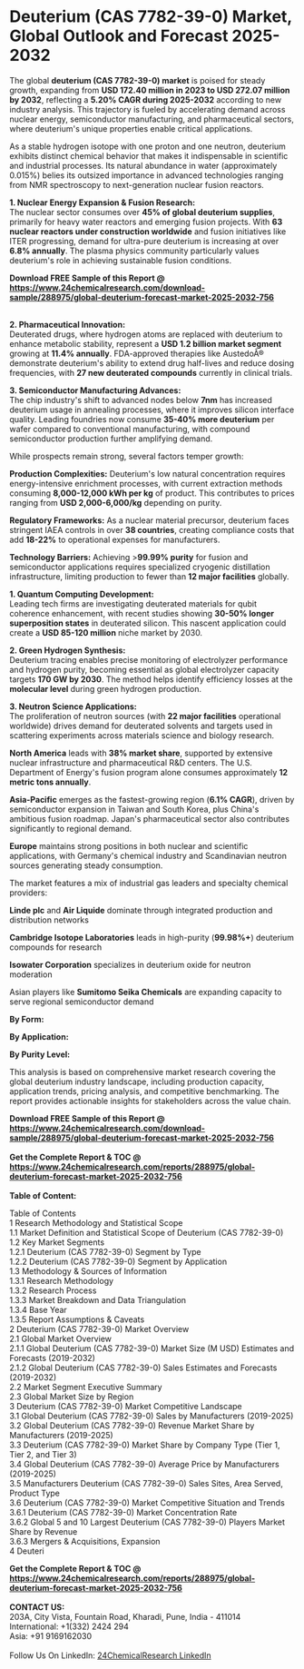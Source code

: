 <h1>Deuterium (CAS 7782-39-0) Market, Global Outlook and Forecast 2025-2032</h1><p>The global <strong>deuterium (CAS 7782-39-0) market</strong> is poised for steady growth, expanding from <strong>USD 172.40 million in 2023 to USD 272.07 million by 2032</strong>, reflecting a <strong>5.20% CAGR during 2025-2032</strong> according to new industry analysis. This trajectory is fueled by accelerating demand across nuclear energy, semiconductor manufacturing, and pharmaceutical sectors, where deuterium's unique properties enable critical applications.</p><p>As a stable hydrogen isotope with one proton and one neutron, deuterium exhibits distinct chemical behavior that makes it indispensable in scientific and industrial processes. Its natural abundance in water (approximately 0.015%) belies its outsized importance in advanced technologies ranging from NMR spectroscopy to next-generation nuclear fusion reactors.</p><p><strong>1. Nuclear Energy Expansion &amp; Fusion Research:</strong><br>
The nuclear sector consumes over <strong>45% of global deuterium supplies</strong>, primarily for heavy water reactors and emerging fusion projects. With <strong>63 nuclear reactors under construction worldwide</strong> and fusion initiatives like ITER progressing, demand for ultra-pure deuterium is increasing at over <strong>6.8% annually</strong>. The plasma physics community particularly values deuterium's role in achieving sustainable fusion conditions.</p><div><b>Download FREE Sample of this Report @ 
            <a href="https://www.24chemicalresearch.com/download-sample/288975/global-deuterium-forecast-market-2025-2032-756">
            https://www.24chemicalresearch.com/download-sample/288975/global-deuterium-forecast-market-2025-2032-756</a></b></div><br><p><strong>2. Pharmaceutical Innovation:</strong><br>
Deuterated drugs, where hydrogen atoms are replaced with deuterium to enhance metabolic stability, represent a <strong>USD 1.2 billion market segment</strong> growing at <strong>11.4% annually</strong>. FDA-approved therapies like AustedoÂ® demonstrate deuterium's ability to extend drug half-lives and reduce dosing frequencies, with <strong>27 new deuterated compounds</strong> currently in clinical trials.</p><p><strong>3. Semiconductor Manufacturing Advances:</strong><br>
The chip industry's shift to advanced nodes below <strong>7nm</strong> has increased deuterium usage in annealing processes, where it improves silicon interface quality. Leading foundries now consume <strong>35-40% more deuterium</strong> per wafer compared to conventional manufacturing, with compound semiconductor production further amplifying demand.</p><p>While prospects remain strong, several factors temper growth:</p><p><strong>Production Complexities:</strong> Deuterium's low natural concentration requires energy-intensive enrichment processes, with current extraction methods consuming <strong>8,000-12,000 kWh per kg</strong> of product. This contributes to prices ranging from <strong>USD 2,000-6,000/kg</strong> depending on purity.</p><p><strong>Regulatory Frameworks:</strong> As a nuclear material precursor, deuterium faces stringent IAEA controls in over <strong>38 countries</strong>, creating compliance costs that add <strong>18-22%</strong> to operational expenses for manufacturers.</p><p><strong>Technology Barriers:</strong> Achieving &gt;<strong>99.99% purity</strong> for fusion and semiconductor applications requires specialized cryogenic distillation infrastructure, limiting production to fewer than <strong>12 major facilities</strong> globally.</p><p><strong>1. Quantum Computing Development:</strong><br>
Leading tech firms are investigating deuterated materials for qubit coherence enhancement, with recent studies showing <strong>30-50% longer superposition states</strong> in deuterated silicon. This nascent application could create a <strong>USD 85-120 million</strong> niche market by 2030.</p><p><strong>2. Green Hydrogen Synthesis:</strong><br>
Deuterium tracing enables precise monitoring of electrolyzer performance and hydrogen purity, becoming essential as global electrolyzer capacity targets <strong>170 GW by 2030</strong>. The method helps identify efficiency losses at the <strong>molecular level</strong> during green hydrogen production.</p><p><strong>3. Neutron Science Applications:</strong><br>
The proliferation of neutron sources (with <strong>22 major facilities</strong> operational worldwide) drives demand for deuterated solvents and targets used in scattering experiments across materials science and biology research.</p><p><strong>North America</strong> leads with <strong>38% market share</strong>, supported by extensive nuclear infrastructure and pharmaceutical R&amp;D centers. The U.S. Department of Energy's fusion program alone consumes approximately <strong>12 metric tons annually</strong>.</p><p><strong>Asia-Pacific</strong> emerges as the fastest-growing region (<strong>6.1% CAGR</strong>), driven by semiconductor expansion in Taiwan and South Korea, plus China's ambitious fusion roadmap. Japan's pharmaceutical sector also contributes significantly to regional demand.</p><p><strong>Europe</strong> maintains strong positions in both nuclear and scientific applications, with Germany's chemical industry and Scandinavian neutron sources generating steady consumption.</p><p>The market features a mix of industrial gas leaders and specialty chemical providers:</p><p><strong>Linde plc</strong> and <strong>Air Liquide</strong> dominate through integrated production and distribution networks</p><p><strong>Cambridge Isotope Laboratories</strong> leads in high-purity (<strong>99.98%+</strong>) deuterium compounds for research</p><p><strong>Isowater Corporation</strong> specializes in deuterium oxide for neutron moderation</p><p>Asian players like <strong>Sumitomo Seika Chemicals</strong> are expanding capacity to serve regional semiconductor demand</p><p><strong>By Form:</strong></p><p><strong>By Application:</strong></p><p><strong>By Purity Level:</strong></p><p>This analysis is based on comprehensive market research covering the global deuterium industry landscape, including production capacity, application trends, pricing analysis, and competitive benchmarking. The report provides actionable insights for stakeholders across the value chain.</p><div><b>Download FREE Sample of this Report @ 
            <a href="https://www.24chemicalresearch.com/download-sample/288975/global-deuterium-forecast-market-2025-2032-756">
            https://www.24chemicalresearch.com/download-sample/288975/global-deuterium-forecast-market-2025-2032-756</a></b></div><br><div><b>Get the Complete Report & TOC @ 
            <a href="https://www.24chemicalresearch.com/reports/288975/global-deuterium-forecast-market-2025-2032-756">
            https://www.24chemicalresearch.com/reports/288975/global-deuterium-forecast-market-2025-2032-756</a></b></div><br>
            <b>Table of Content:</b><p>Table of Contents<br />
1 Research Methodology and Statistical Scope<br />
1.1 Market Definition and Statistical Scope of Deuterium (CAS 7782-39-0)<br />
1.2 Key Market Segments<br />
1.2.1 Deuterium (CAS 7782-39-0) Segment by Type<br />
1.2.2 Deuterium (CAS 7782-39-0) Segment by Application<br />
1.3 Methodology & Sources of Information<br />
1.3.1 Research Methodology<br />
1.3.2 Research Process<br />
1.3.3 Market Breakdown and Data Triangulation<br />
1.3.4 Base Year<br />
1.3.5 Report Assumptions & Caveats<br />
2 Deuterium (CAS 7782-39-0) Market Overview<br />
2.1 Global Market Overview<br />
2.1.1 Global Deuterium (CAS 7782-39-0) Market Size (M USD) Estimates and Forecasts (2019-2032)<br />
2.1.2 Global Deuterium (CAS 7782-39-0) Sales Estimates and Forecasts (2019-2032)<br />
2.2 Market Segment Executive Summary<br />
2.3 Global Market Size by Region<br />
3 Deuterium (CAS 7782-39-0) Market Competitive Landscape<br />
3.1 Global Deuterium (CAS 7782-39-0) Sales by Manufacturers (2019-2025)<br />
3.2 Global Deuterium (CAS 7782-39-0) Revenue Market Share by Manufacturers (2019-2025)<br />
3.3 Deuterium (CAS 7782-39-0) Market Share by Company Type (Tier 1, Tier 2, and Tier 3)<br />
3.4 Global Deuterium (CAS 7782-39-0) Average Price by Manufacturers (2019-2025)<br />
3.5 Manufacturers Deuterium (CAS 7782-39-0) Sales Sites, Area Served, Product Type<br />
3.6 Deuterium (CAS 7782-39-0) Market Competitive Situation and Trends<br />
3.6.1 Deuterium (CAS 7782-39-0) Market Concentration Rate<br />
3.6.2 Global 5 and 10 Largest Deuterium (CAS 7782-39-0) Players Market Share by Revenue<br />
3.6.3 Mergers & Acquisitions, Expansion<br />
4 Deuteri</p><div><b>Get the Complete Report & TOC @ 
            <a href="https://www.24chemicalresearch.com/reports/288975/global-deuterium-forecast-market-2025-2032-756">
            https://www.24chemicalresearch.com/reports/288975/global-deuterium-forecast-market-2025-2032-756</a></b></div><br><b>CONTACT US:</b><br>
            203A, City Vista, Fountain Road, Kharadi, Pune, India - 411014<br>
            International: +1(332) 2424 294<br>
            Asia: +91 9169162030 <br><br>
            Follow Us On LinkedIn: <a href="https://www.linkedin.com/company/24chemicalresearch/">24ChemicalResearch LinkedIn</a>